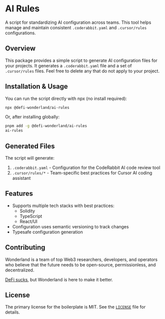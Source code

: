 # AI Rules

A script for standardizing AI configuration across teams. This tool helps manage and maintain consistent `.coderabbit.yaml` and `.cursor/rules` configurations.

## Overview

This package provides a simple script to generate AI configuration files for your projects. It generates a `.coderabbit.yaml` file and a set of `.cursor/rules` files. Feel free to delete any that do not apply to your project.

## Installation & Usage

You can run the script directly with npx (no install required):

```bash
npx @defi-wonderland/ai-rules
```

Or, after installing globally:

```bash
pnpm add -g @defi-wonderland/ai-rules
ai-rules
```

## Generated Files

The script will generate:

1. `.coderabbit.yaml` - Configuration for the CodeRabbit AI code review tool
2. `.cursor/rules/*` - Team-specific best practices for Cursor AI coding assistant

## Features

-   Supports multiple tech stacks with best practices:
    -   Solidity
    -   TypeScript
    -   React/UI
-   Configuration uses semantic versioning to track changes
-   Typesafe configuration generation

## Contributing

Wonderland is a team of top Web3 researchers, developers, and operators who believe that the future needs to be open-source, permissionless, and decentralized.

[DeFi sucks](https://defi.sucks), but Wonderland is here to make it better.

## License

The primary license for the boilerplate is MIT. See the [`LICENSE`](./LICENSE) file for details.
